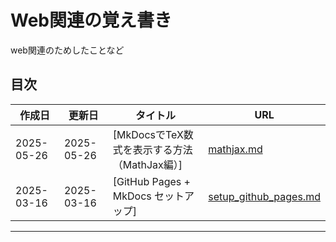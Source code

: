 # Web関連の覚え書き
web関連のためしたことなど

## 目次

| 作成日 | 更新日 | タイトル | URL |
|--------|--------|---------|-----|
| 2025-05-26 | 2025-05-26 | [MkDocsでTeX数式を表示する方法（MathJax編）] | [mathjax.md](mathjax.md) |
| 2025-03-16 | 2025-03-16 | [GitHub Pages + MkDocs セットアップ] | [setup_github_pages.md](setup_github_pages.md) |

---
